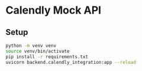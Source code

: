 # Calendly Mock API

## Setup

```bash
python -m venv venv
source venv/bin/activate
pip install -r requirements.txt
uvicorn backend.calendly_integration:app --reload